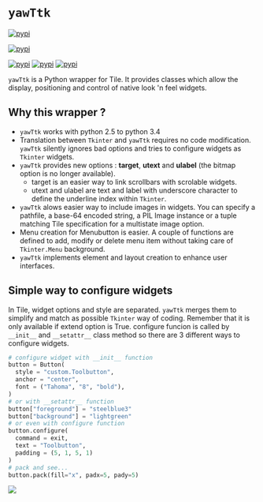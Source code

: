 # `yawTtk`
[![pypi](https://img.shields.io/pypi/l/yawTtk.svg?style=flat-square)]()

[![pypi](https://img.shields.io/pypi/pyversions/yawTtk.svg?style=flat-square)]()

[![pypi](https://img.shields.io/pypi/v/yawTtk.svg?style=flat-square)]()
[![pypi](https://img.shields.io/pypi/dm/yawTtk.svg?style=flat-square)]()
[![pypi](https://img.shields.io/badge/wheel-yes-brightgreen.svg?style=flat-square)]()

`yawTtk` is a Python wrapper for Tile. It provides classes which allow the display,
positioning and control of native look 'n feel widgets.

## Why this wrapper ?
* `yawTtk` works with python 2.5 to python 3.4
* Translation between `Tkinter` and `yawTtk` requires no code modification. `yawTtk` silently ignores bad options and tries to configure widgets as `Tkinter` widgets.
* `yawTtk` provides new options : **target**, **utext** and **ulabel** (the bitmap option is no longer available).
  * target is an easier way to link scrollbars with scrolable widgets.
  * utext and ulabel are text and label with underscore character to define the underline index within `Tkinter`.
* `yawTtk` alows easier way to include images in widgets. You can specify a pathfile, a base-64 encoded string, a PIL Image instance or a tuple matching Tile specification for a multistate image option.
* Menu creation for Menubutton is easier. A couple of functions are defined to add, modify or delete menu item without taking care of `Tkinter.Menu` background.
* `yawTtk` implements element and layout creation to enhance user interfaces.

## Simple way to configure widgets 
In Tile, widget options and style are separated. `yawTtk` merges them to simplify and match as possible `Tkinter` way of coding. Remember that it is only available if extend option is True. configure funcion is called by `__init__` and `__setattr__` class method so there are 3 different ways to configure widgets.

```python
# configure widget with __init__ function
button = Button(
  style = "custom.Toolbutton",
  anchor = "center",
  font = ("Tahoma", "8", "bold"),
)
# or with __setattr__ function
button["foreground"] = "steelblue3"
button["background"] = "lightgreen"
# or even with configure function
button.configure(
  command = exit,
  text = "Toolbutton",
  padding = (5, 1, 5, 1)
)
# pack and see...
button.pack(fill="x", padx=5, pady=5)
```
<img src="http://bruno.thoorens.free.fr/yawttk/wiki/images/steelblue_button.png" />
